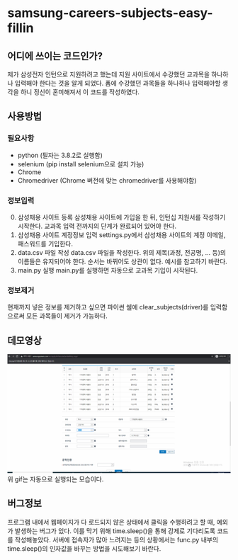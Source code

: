 # samsung-careers-subjects-easy-fillin

## 어디에 쓰이는 코드인가?
제가 삼성전자 인턴으로 지원하려고 했는데 지원 사이트에서 수강했던 교과목을 하나하나 입력해야 한다는 것을 알게 되었다. 폼에 수강했던 과목들을 하나하나 입력해야할 생각을 하니 정신이 혼미해져서 이 코드를 작성하였다.

## 사용방법
### 필요사항
- python (필자는 3.8.2로 실행함)
- selenium (pip install selenium으로 설치 가능)
- Chrome
- Chromedriver (Chrome 버전에 맞는 chromedriver를 사용해야함)

### 정보입력
0. 삼성채용 사이트 등록
삼성채용 사이트에 가입을 한 뒤, 인턴십 지원서를 작성하기 시작한다. 교과목 입력 전까지의 단계가 완료되어 있어야 한다.
1. 삼성채용 사이트 계정정보 입력
settings.py에서 삼성채용 사이트의 계정 이메일, 패스워드를 기입한다.
2. data.csv 파일 작성
data.csv 파일을 작성한다. 위의 제목(과정, 전공명, ... 등)의 이름들은 유지되어야 한다. 순서는 바뀌어도 상관이 없다.
예시를 참고하기 바란다.
3. main.py 실행
main.py를 실행하면 자동으로 교과목 기입이 시작된다.

### 정보제거
현재까지 넣은 정보를 제거하고 싶으면 파이썬 쉘에 clear_subjects(driver)를 입력함으로써 모든 과목들이 제거가 가능하다.

## 데모영상
![demo.gif](https://github.com/SPICYJO/samsung-careers-subjects-easy-fillin/blob/master/screenshots/demo.gif?raw=true)
위 gif는 자동으로 실행되는 모습이다.

## 버그정보
프로그램 내에서 웹페이지가 다 로드되지 않은 상태에서 클릭을 수행하려고 할 때, 예외가 발생하는 버그가 있다.
이를 막기 위해 time.sleep()을 통해 강제로 기다리도록 코드를 작성해놓았다. 서버에 접속자가 많아 느려지는 등의 상황에서는
func.py 내부의 time.sleep()의 인자값을 바꾸는 방법을 시도해보기 바란다.
